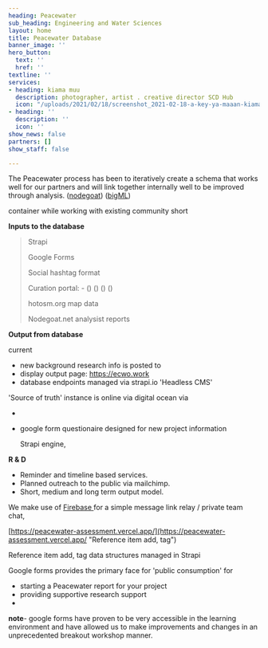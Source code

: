 ```yaml
---
heading: Peacewater
sub_heading: Engineering and Water Sciences
layout: home
title: Peacewater Database
banner_image: ''
hero_button:
  text: ''
  href: ''
textline: ''
services:
- heading: kiama muu
  description: photographer, artist . creative director SCD Hub
  icon: "/uploads/2021/02/18/screenshot_2021-02-18-a-key-ya-maaan-kiama_muu-instagram-photos-and-videos.png"
- heading: ''
  description: ''
  icon: ''
show_news: false
partners: []
show_staff: false

---
```

The Peacewater process has been to iteratively create a schema that works well for our partners and will link together internally well to be improved through analysis. ([nodegoat](https://nodegoat.net/ "Nodegoat")) ([bigML](https://bigml.com/features "Big ML for Google Sheets"))

 container while working with existing community short 

**Inputs to the database**

> Strapi
>
> Google Forms
>
> Social hashtag format
>
> Curation portal:  - () () () ()
>
> hotosm.org map data
>
> Nodegoat.net analysist reports

**Output from database**

current

* new background research info is posted to 
* display output page:   https://ecwo.work
* database endpoints managed via strapi.io 'Headless CMS'

'Source of truth' instance is online via digital ocean via

* 
* google form questionaire designed for new project information

  Strapi engine,

**R & D**

* Reminder and timeline based services.
* Planned outreach to the public via mailchimp.
* Short, medium and long term output model.

We make use of [Firebase ](https://firebase.google.com/ "Firebase") for a simple message link relay / private team chat,

[https://peacewater-assessment.vercel.app/](https://peacewater-assessment.vercel.app/ "Reference item add, tag")

Reference item add, tag data structures managed in Strapi

Google forms provides the primary face for 'public consumption' for

* starting a Peacewater report for your project
* providing supportive research support
* 

**note**- google forms have proven to be very accessible in the learning environment and have allowed us to make improvements and changes in an unprecedented breakout workshop manner.